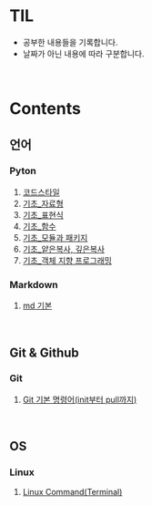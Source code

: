 # TIL

- 공부한 내용들을 기록합니다.
- 날짜가 아닌 내용에 따라 구분합니다.

<br>

# Contents

## 언어
### Pyton
1. [코드스타일](language/python/codestyleguide.md)
2. [기초_자료형](language/python/basic_datatype.md)
3. [기초_표현식](language/python/basic_expression.md)
4. [기초_함수](language/python/basic_function.md)
5. [기초_모듈과 패키지](language/python/basic_module.md)
6. [기초_얕은복사, 깊은복사](language/python/basic_copy.md)
7. [기초_객체 지향 프로그래밍](language/python/basic_oop.md)
   
### Markdown
1. [md 기본](language/markdown/md_basic.md)

<br>

## Git & Github
### Git
1. [Git 기본 명령어(init부터 pull까지)](git_and_github/git/git_basic.md)

<br>

## OS
### Linux
1. [Linux Command(Terminal)](tips/linux_cmd.md)
